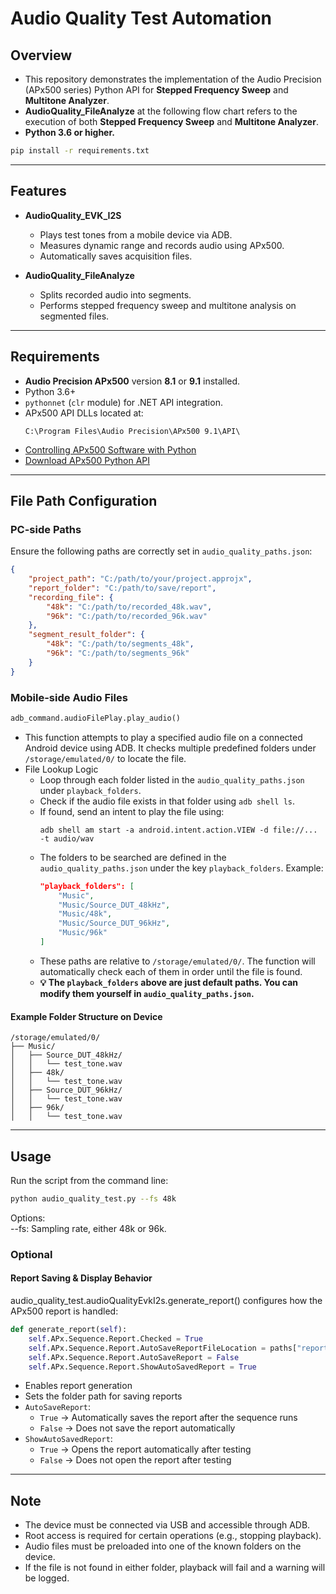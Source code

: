 # Audio Quality Test Automation
## Overview
- This repository demonstrates the implementation of the Audio Precision (APx500 series) Python API for **Stepped Frequency Sweep** and **Multitone Analyzer**.
- **AudioQuality_FileAnalyze** at the following flow chart refers to the execution of both **Stepped Frequency Sweep** and **Multitone Analyzer**.
- **Python 3.6 or higher.**  
```bash
pip install -r requirements.txt
```
---
## Features
- **AudioQuality_EVK_I2S**
  - Plays test tones from a mobile device via ADB.
  - Measures dynamic range and records audio using APx500.
  - Automatically saves acquisition files.

- **AudioQuality_FileAnalyze**
  - Splits recorded audio into segments.
  - Performs stepped frequency sweep and multitone analysis on segmented files.

---
## Requirements
- **Audio Precision APx500** version **8.1** or **9.1** installed.
- Python 3.6+
- `pythonnet` (`clr` module) for .NET API integration.
- APx500 API DLLs located at:
  ```
  C:\Program Files\Audio Precision\APx500 9.1\API\
  ```
- [Controlling APx500 Software with Python](https://www.ap.com/blog/controlling-apx500-software-using-python)
- [Download APx500 Python API](https://www.ap.com/fileadmin-ap/technical-library/APx500_Python_Guide.zip)

---
## File Path Configuration
### PC-side Paths
Ensure the following paths are correctly set in `audio_quality_paths.json`:  
```json
{
    "project_path": "C:/path/to/your/project.approjx",
    "report_folder": "C:/path/to/save/report",
    "recording_file": {
        "48k": "C:/path/to/recorded_48k.wav",
        "96k": "C:/path/to/recorded_96k.wav"
    },
    "segment_result_folder": {
        "48k": "C:/path/to/segments_48k",
        "96k": "C:/path/to/segments_96k"
    }
}
```

### Mobile-side Audio Files
```python
adb_command.audioFilePlay.play_audio()
```
  - This function attempts to play a specified audio file on a connected Android device using ADB. It checks multiple predefined folders under `/storage/emulated/0/` to locate the file.
- File Lookup Logic
  - Loop through each folder listed in the `audio_quality_paths.json` under `playback_folders`.
  - Check if the audio file exists in that folder using `adb shell ls`.
  - If found, send an intent to play the file using:
    ```
    adb shell am start -a android.intent.action.VIEW -d file://... -t audio/wav
    ```
  - The folders to be searched are defined in the `audio_quality_paths.json` under the key `playback_folders`. Example:
    ```json
    "playback_folders": [
        "Music",
        "Music/Source_DUT_48kHz",
        "Music/48k",
        "Music/Source_DUT_96kHz",
        "Music/96k"
    ]
    ```
  - These paths are relative to `/storage/emulated/0/`. The function will automatically check each of them in order until the file is found.
  - **💡 The `playback_folders` above are just default paths. You can modify them yourself in `audio_quality_paths.json`.**

#### Example Folder Structure on Device
```
/storage/emulated/0/  
├── Music/  
│   ├── Source_DUT_48kHz/  
│   │   └── test_tone.wav  
│   ├── 48k/  
│   │   └── test_tone.wav  
│   ├── Source_DUT_96kHz/  
│   │   └── test_tone.wav  
│   ├── 96k/  
│   │   └── test_tone.wav  
```

---
## Usage
Run the script from the command line:  
```bash
python audio_quality_test.py --fs 48k
```
Options:   
--fs: Sampling rate, either 48k or 96k.  

### Optional 
#### Report Saving & Display Behavior
audio_quality_test.audioQualityEvkI2s.generate_report() configures how the APx500 report is handled:
```python
def generate_report(self):
    self.APx.Sequence.Report.Checked = True
    self.APx.Sequence.Report.AutoSaveReportFileLocation = paths["report_folder"]
    self.APx.Sequence.Report.AutoSaveReport = False
    self.APx.Sequence.Report.ShowAutoSavedReport = True
```
- Enables report generation
- Sets the folder path for saving reports
- `AutoSaveReport`:  
  - `True` → Automatically saves the report after the sequence runs  
  - `False` → Does not save the report automatically
- `ShowAutoSavedReport`:  
  - `True` → Opens the report automatically after testing  
  - `False` → Does not open the report after testing

---
## Note
- The device must be connected via USB and accessible through ADB.
- Root access is required for certain operations (e.g., stopping playback).
- Audio files must be preloaded into one of the known folders on the device.
- If the file is not found in either folder, playback will fail and a warning will be logged.
